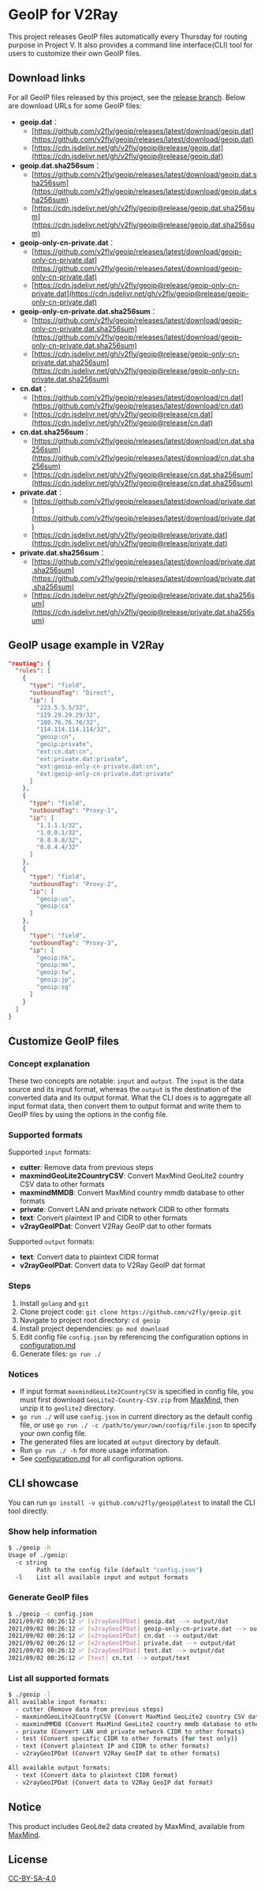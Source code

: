 # GeoIP for V2Ray

This project releases GeoIP files automatically every Thursday for routing purpose in Project V. It also provides a command line interface(CLI) tool for users to customize their own GeoIP files.

## Download links

For all GeoIP files released by this project, see the [release branch](https://github.com/v2fly/geoip/tree/release). Below are download URLs for some GeoIP files:

- **geoip.dat**：
  - [https://github.com/v2fly/geoip/releases/latest/download/geoip.dat](https://github.com/v2fly/geoip/releases/latest/download/geoip.dat)
  - [https://cdn.jsdelivr.net/gh/v2fly/geoip@release/geoip.dat](https://cdn.jsdelivr.net/gh/v2fly/geoip@release/geoip.dat)
- **geoip.dat.sha256sum**：
  - [https://github.com/v2fly/geoip/releases/latest/download/geoip.dat.sha256sum](https://github.com/v2fly/geoip/releases/latest/download/geoip.dat.sha256sum)
  - [https://cdn.jsdelivr.net/gh/v2fly/geoip@release/geoip.dat.sha256sum](https://cdn.jsdelivr.net/gh/v2fly/geoip@release/geoip.dat.sha256sum)
- **geoip-only-cn-private.dat**：
  - [https://github.com/v2fly/geoip/releases/latest/download/geoip-only-cn-private.dat](https://github.com/v2fly/geoip/releases/latest/download/geoip-only-cn-private.dat)
  - [https://cdn.jsdelivr.net/gh/v2fly/geoip@release/geoip-only-cn-private.dat](https://cdn.jsdelivr.net/gh/v2fly/geoip@release/geoip-only-cn-private.dat)
- **geoip-only-cn-private.dat.sha256sum**：
  - [https://github.com/v2fly/geoip/releases/latest/download/geoip-only-cn-private.dat.sha256sum](https://github.com/v2fly/geoip/releases/latest/download/geoip-only-cn-private.dat.sha256sum)
  - [https://cdn.jsdelivr.net/gh/v2fly/geoip@release/geoip-only-cn-private.dat.sha256sum](https://cdn.jsdelivr.net/gh/v2fly/geoip@release/geoip-only-cn-private.dat.sha256sum)
- **cn.dat**：
  - [https://github.com/v2fly/geoip/releases/latest/download/cn.dat](https://github.com/v2fly/geoip/releases/latest/download/cn.dat)
  - [https://cdn.jsdelivr.net/gh/v2fly/geoip@release/cn.dat](https://cdn.jsdelivr.net/gh/v2fly/geoip@release/cn.dat)
- **cn.dat.sha256sum**：
  - [https://github.com/v2fly/geoip/releases/latest/download/cn.dat.sha256sum](https://github.com/v2fly/geoip/releases/latest/download/cn.dat.sha256sum)
  - [https://cdn.jsdelivr.net/gh/v2fly/geoip@release/cn.dat.sha256sum](https://cdn.jsdelivr.net/gh/v2fly/geoip@release/cn.dat.sha256sum)
- **private.dat**：
  - [https://github.com/v2fly/geoip/releases/latest/download/private.dat](https://github.com/v2fly/geoip/releases/latest/download/private.dat)
  - [https://cdn.jsdelivr.net/gh/v2fly/geoip@release/private.dat](https://cdn.jsdelivr.net/gh/v2fly/geoip@release/private.dat)
- **private.dat.sha256sum**：
  - [https://github.com/v2fly/geoip/releases/latest/download/private.dat.sha256sum](https://github.com/v2fly/geoip/releases/latest/download/private.dat.sha256sum)
  - [https://cdn.jsdelivr.net/gh/v2fly/geoip@release/private.dat.sha256sum](https://cdn.jsdelivr.net/gh/v2fly/geoip@release/private.dat.sha256sum)

## GeoIP usage example in V2Ray

```json
"routing": {
  "rules": [
    {
      "type": "field",
      "outboundTag": "Direct",
      "ip": [
        "223.5.5.5/32",
        "119.29.29.29/32",
        "180.76.76.76/32",
        "114.114.114.114/32",
        "geoip:cn",
        "geoip:private",
        "ext:cn.dat:cn",
        "ext:private.dat:private",
        "ext:geoip-only-cn-private.dat:cn",
        "ext:geoip-only-cn-private.dat:private"
      ]
    },
    {
      "type": "field",
      "outboundTag": "Proxy-1",
      "ip": [
        "1.1.1.1/32",
        "1.0.0.1/32",
        "8.8.8.8/32",
        "8.8.4.4/32"
      ]
    },
    {
      "type": "field",
      "outboundTag": "Proxy-2",
      "ip": [
        "geoip:us",
        "geoip:ca"
      ]
    },
    {
      "type": "field",
      "outboundTag": "Proxy-3",
      "ip": [
        "geoip:hk",
        "geoip:mo",
        "geoip:tw",
        "geoip:jp",
        "geoip:sg"
      ]
    }
  ]
}
```

## Customize GeoIP files

### Concept explanation

These two concepts are notable: `input` and `output`. The `input` is the data source and its input format, whereas the `output` is the destination of the converted data and its output format. What the CLI does is to aggregate all input format data, then convert them to output format and write them to GeoIP files by using the options in the config file.

### Supported formats

Supported `input` formats:

- **cutter**: Remove data from previous steps
- **maxmindGeoLite2CountryCSV**: Convert MaxMind GeoLite2 country CSV data to other formats
- **maxmindMMDB**: Convert MaxMind country mmdb database to other formats
- **private**: Convert LAN and private network CIDR to other formats
- **text**: Convert plaintext IP and CIDR to other formats
- **v2rayGeoIPDat**: Convert V2Ray GeoIP dat to other formats

Supported `output` formats:

- **text**: Convert data to plaintext CIDR format
- **v2rayGeoIPDat**: Convert data to V2Ray GeoIP dat format

### Steps

1. Install `golang` and `git`
2. Clone project code: `git clone https://github.com/v2fly/geoip.git`
3. Navigate to project root directory: `cd geoip`
4. Install project dependencies: `go mod download`
5. Edit config file `config.json` by referencing the configuration options in [configuration.md](https://github.com/v2fly/geoip/blob/HEAD/configuration.md)
6. Generate files: `go run ./`

### Notices

- If input format `maxmindGeoLite2CountryCSV` is specified in config file, you must first download `GeoLite2-Country-CSV.zip` from [MaxMind](https://dev.maxmind.com/geoip/geoip2/geolite2/), then unzip it to `geolite2` directory.
- `go run ./` will use `config.json` in current directory as the default config file, or use `go run ./ -c /path/to/your/own/config/file.json` to specify your own config file.
- The generated files are located at `output` directory by default.
- Run `go run ./ -h` for more usage information.
- See [configuration.md](https://github.com/v2fly/geoip/blob/HEAD/configuration.md) for all configuration options.

## CLI showcase

You can run `go install -v github.com/v2fly/geoip@latest` to install the CLI tool directly.

### Show help information

```bash
$ ./geoip -h
Usage of ./geoip:
  -c string
    	Path to the config file (default "config.json")
  -l	List all available input and output formats
```

### Generate GeoIP files

```bash
$ ./geoip -c config.json
2021/09/02 00:26:12 ✅ [v2rayGeoIPDat] geoip.dat --> output/dat
2021/09/02 00:26:12 ✅ [v2rayGeoIPDat] geoip-only-cn-private.dat --> output/dat
2021/09/02 00:26:12 ✅ [v2rayGeoIPDat] cn.dat --> output/dat
2021/09/02 00:26:12 ✅ [v2rayGeoIPDat] private.dat --> output/dat
2021/09/02 00:26:12 ✅ [v2rayGeoIPDat] test.dat --> output/dat
2021/09/02 00:26:12 ✅ [text] cn.txt --> output/text
```

### List all supported formats

```bash
$ ./geoip -l
All available input formats:
  - cutter (Remove data from previous steps)
  - maxmindGeoLite2CountryCSV (Convert MaxMind GeoLite2 country CSV data to other formats)
  - maxmindMMDB (Convert MaxMind GeoLite2 country mmdb database to other formats)
  - private (Convert LAN and private network CIDR to other formats)
  - test (Convert specific CIDR to other formats (for test only))
  - text (Convert plaintext IP and CIDR to other formats)
  - v2rayGeoIPDat (Convert V2Ray GeoIP dat to other formats)

All available output formats:
  - text (Convert data to plaintext CIDR format)
  - v2rayGeoIPDat (Convert data to V2Ray GeoIP dat format)
```

## Notice

This product includes GeoLite2 data created by MaxMind, available from [MaxMind](https://www.maxmind.com).

## License

[CC-BY-SA-4.0](https://creativecommons.org/licenses/by-sa/4.0/)
